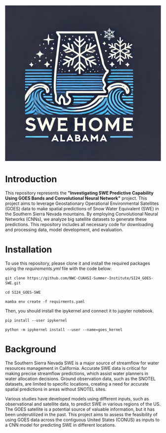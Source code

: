 ![team_logo](./image/team_logo.webp)

# Introduction

This repository represents the **"Investigating SWE Predictive Capability Using GOES Bands and Convolutional Neural Network"** project. This project aims to leverage Geostationary Operational Environmental Satellites (GOES) data to make spatial predictions of Snow Water Equivalent (SWE) in the Southern Sierra Nevada mountains. By employing Convolutional Neural Networks (CNNs), we analyze big satellite datasets to generate these predictions. This repository includes all necessary code for downloading and processing data, model development, and evaluation.

# Installation

To use this repository, please clone it and install the required packages using the *requirements.yml* file with the code below:

```
git clone https://github.com/NWC-CUAHSI-Summer-Institute/SI24_GOES-SWE.git
```
```
cd SI24_GOES-SWE
```
```
mamba env create -f requirments.yaml
```
Then, you should install the ipykernel and connect it to jupyter notebook. 

```
pip install --user ipykernel
```
```
python -m ipykernel install --user --name=goes_kernel
```

# Background

The Southern Sierra Nevada SWE is a major source of streamflow for water resources management in California. Accurate SWE data is critical for making precise streamflow predictions, which assist water planners in water allocation decisions. Ground observation data, such as the SNOTEL datasets, are limited to specific locations, creating a need for accurate spatial predictions in areas without SNOTEL sites.

Various studies have developed models using different inputs, such as observational and satellite data, to predict SWE in various regions of the US. The GOES satellite is a potential source of valuable information, but it has been underutilized in the past. This project aims to assess the feasibility of using GOES data across the contiguous United States (CONUS) as inputs to a CNN model for predicting SWE in different locations.